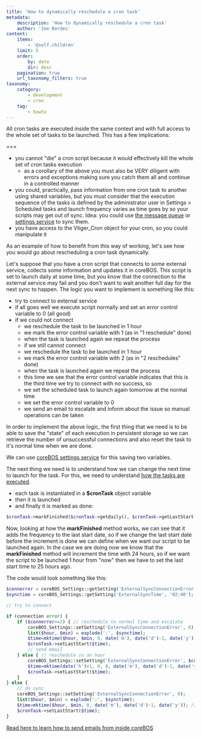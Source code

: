 ```yaml
---
title: 'How to dynamically reschedule a cron task'
metadata:
    description: 'How to dynamically reschedule a cron task'
    author: 'Joe Bordes'
content:
    items:
        - '@self.children'
    limit: 5
    order:
        by: date
        dir: desc
    pagination: true
    url_taxonomy_filters: true
taxonomy:
    category:
        - development 
        - cron
    tag:
        - howto
---
```


All cron tasks are executed inside the same context and with full access to the whole set of tasks to be launched. This has a few implications:

===

- you cannot "die" a cron script because it would effectively kill the whole set of cron tasks execution
  - as a corollary of the above you must also be VERY diligent with errors and exceptions making sure you catch them all and continue in a controlled manner
- you could, practically, pass information from one cron task to another using shared variables, but you must consider that the execution sequence of the tasks is defined by the administrator user in Settings &gt; Scheduled tasks and launch frequency varies as time goes by so your scripts may get out of sync. Idea: you could use [the message queue](../24.corebos_mqtm) or [settings service](../25.corebos_setting) to sync them.
- you have access to the Vtiger\_Cron object for your cron, so you could manipulate it

As an example of how to benefit from this way of working, let's see how you would go about rescheduling a cron task dynamically.

Let's suppose that you have a cron script that connects to some external service, collects some information and updates it in coreBOS. This script is set to launch daily at some time, but you know that the connection to the external service may fail and you don't want to wait another full day for the next sync to happen. The logic you want to implement is something like this:

- try to connect to external service
- if all goes well we execute script normally and set an error control variable to 0 (all good)
- if we could not connect
  - we reschedule the task to be launched in 1 hour
  - we mark the error control variable with 1 (as in "1 reschedule" done)
  - when the task is launched again we repeat the process
  - if we still cannot connect
  - we reschedule the task to be launched in 1 hour
  - we mark the error control variable with 2 (as in "2 reschedules" done)
  - when the task is launched again we repeat the process
  - this time we see that the error control variable indicates that this is the third time we try to connect with no success, so
  - we set the scheduled task to launch again tomorrow at the normal time
  - we set the error control variable to 0
  - we send an email to escalate and inform about the issue so manual operations can be taken

In order to implement the above logic, the first thing that we need is to be able to save the "state" of each execution in persistent storage so we can retrieve the number of unsuccessful connections and also reset the task to it's normal time when we are done.

We can use [coreBOS settings service](../25.corebos_setting) for this saving two variables.

The next thing we need is to understand how we can change the next time to launch for the task. For this, we need to understand [how the tasks are executed](https://github.com/tsolucio/corebos/blob/master/vtigercron.php#L58:L66).

- each task is instantiated in a **$cronTask** object variable
- then it is launched
- and finally it is marked as done:

```php
$cronTask->markFinished($cronTask->getdaily(), $cronTask->getLastStart());
```

Now, looking at how the **markFinished** method works, we can see that it adds the frequency to the last start date, so if we change the last start date before the increment is done we can define when we want our script to be launched again. In the case we are doing now we know that the **markFinished** method will increment the time with 24 hours, so if we want the script to be launched 1 hour from "now" then we have to set the last start time to 25 hours ago.

The code would look something like this:

```php
$connerror = coreBOS_Settings::getSetting('ExternalSyncConnectionError', 0);
$synctime = coreBOS_Settings::getSetting('ExternalSyncTime', '02:40'); // sync daily at 2:40 am

// try to connect

if (connection error) {
	if ($connerror>=2) { // reschedule to normal time and escalate
		coreBOS_Settings::setSetting('ExternalSyncConnectionError', 0);
		list($hour, $min) = explode(':', $synctime);
		$time=mktime($hour, $min, 0, date('m'), date('d')-1, date('y')); // yesterday at sync time so we add 24hours
		$cronTask->setLastStart($time);
		// send email
	} else { // reschedule in an hour
		coreBOS_Settings::setSetting('ExternalSyncConnectionError', $connerror+1);
		$time=mktime(date('h')+1, 0, 0, date('m'), date('d')-1, date('y')); // yesterday at sync time + 1 hour so we add 24hours
		$cronTask->setLastStart($time);
	}
} else {
	// do sync
	coreBOS_Settings::setSetting('ExternalSyncConnectionError', 0);
	list($hour, $min) = explode(':', $synctime);
	$time=mktime($hour, $min, 0, date('m'), date('d')-1, date('y')); // yesterday at sync time so we add 24hours
	$cronTask->setLastStart($time);
}
```

<div class="notices blue"> <a href="https://blog.corebos.org/blog/sendemail">Read here to learn how to send emails from inside coreBOS</a></div>

